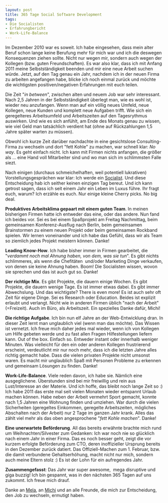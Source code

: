```yaml
---
layout: post
title: 365 Tage Social Software Development
tags:
- Die Socialisten
- Erfahrungbericht
- Work-Life-Balance
---
```

Im Dezember 2010 war es soweit. Ich habe eingesehen, dass mein alter Beruf schon lange keine Berufung mehr für mich war und ich die deswegen Konsequenzen ziehen sollte. Nicht nur wegen mir, sondern auch wegen der Kollegen (bzw. guten Freundschaften). Es war also klar, dass ich mit Anfang 2011 meine Selbstständigkeit beenden und mir eine neue Arbeit suchen würde. Jetzt, auf den Tag genau ein Jahr, nachdem ich in der neuen Firma zu arbeiten angefangen habe, blicke ich noch einmal zurück und möchte die wichtigsten positiven/negativen Erfahrungen mit euch teilen. 

Die Zeit "<em>in between</em>", zwischen alten und neuem Job war sehr interessant. Nach 2,5 Jahren in der Selbstständigkeit überlegt man, wie es wohl ist, wieder neu anzufangen. Wenn man auf ein völlig neues Umfeld, neue Kollegen, neue Kunden und komplett neue Aufgaben trifft. Wie sich ein geregelteres Arbeitsumfeld und Arbeitszeiten auf den Tagesrythmus auswirken. Und wie es sich anfühlt, am Ende des Monats genau zu wissen, wie viel Geld man tatsächlich verdient hat (ohne auf Rückzahlungen 1,5 Jahre später warten zu müssen).

Obwohl ich kurze Zeit darüber nachdachte in eine gesichtslose Consulting-Firma zu wechseln und dort "fett Kohle" zu machen, war schnell klar: <em>No way</em>. Es geht einfach nicht. Ich kann mit Firmen nichts anfangen, die größer als ... eine Hand voll Mitarbeiter sind und wo man sich im schlimmsten Falle siezt.

Nach einigen (durchaus schmeichelhaften, weil potentiell lukrativen) Vorstellungsgesprächen war klar: Ich werde ein <a href="http://die.socialisten.at/">Socialist</a>. Und diese Entscheidung hab ich seither keinen einzigen Tag bereut. Und ich kann getrost sagen, dass ich seit einem Jahr ein Leben im Luxus führe. Ihr fragt euch, warum? Ich erzähle es euch. Nur einige kleine Cherry picks. No big deal.

<strong>Produktives Arbeitsklima gepaart mit einem guten Team</strong>. In meinen bisherigen Firmen hatte ich entweder das eine, oder das andere. Nun fand ich beides vor. Sei es bei einem Spaßprojekt am Freitag Nachmittag, beim gemeinsamen Konferenz-Ausflug nach Berlin, beim gemeinsamen Brainstormen zu einem neuen Projekt oder beim gemeinsamen Rockband spielen. Wir lernen voneinander und ich habe das Gefühl, dass wir als Team so ziemlich jedes Projekt meistern können. Danke!

<strong>Leading Know-How</strong>. Ich habe bisher immer in Firmen gearbeitet, die "<em>verdammt noch mal Ahnung haben, von dem, was sie tun</em>". Es gibt nichts schlimmeres, als wenn die Chefitäten  und/oder Marketing Dinge verkaufen, von denen sie keine Ahnung haben. Boom! Die Socialisten wissen, wovon sie sprechen und das ist auch gut so. Danke!

<strong>Der richtige Mix</strong>. Es gibt Projekte, die dauern einige Wochen. Es gibt Projekte, die dauern wenige Tage. Es ist immer etwas dabei. Es gibt immer Abwechslung. Und das wichtigste? There is even more! Es ist auch sehr oft Zeit für eigene Dinge. Sei es Research oder Education. Beides ist explizit erlaubt und verlangt. Nicht wie in anderen Firmen üblich "nach der Arbeit" (=Freizeit). Auch im Büro, als Arbeitszeit. Ein spezielles Danke dafür, Michi!

<strong>Die richtige Aufgabe</strong>. Ich bin nun elf Jahre an der Web-Entwicklung dran. In dieser Zeit lernt man unglaublich viel (wenn man das möchte). Das Wissen ist vernetzt. Ich freue mich daher jedes mal wieder, wenn ich von Kollegen um Hilfe gebeten werde und zu fast allen Fragen Hilfestellungen liefern kann. Out of the box. Einfach so. Entweder instant oder innerhalb weniger Minuten. Was vielleicht für den ein oder anderen Kollegen frustrierend erscheint, verdeutlicht mir nur noch mehr, dass ich die letzten Jahre alles richtig gemacht habe. Dass die vielen privaten Projekte nicht umsonst waren. Es macht mir unglaublich Spaß mit Personen Probleme zu erkennen und gemeinsam Lösungen zu finden. Danke!

<strong>Work-Life-Balance</strong>. Viele reden davon, ich habe sie. Nämlich eine ausgeglichene. Überstunden sind bei mir freiwillig und rein aus Lust/Interesse an der Materie. Und ich hoffe, das bleibt noch lange Zeit so :) Ich habe 2011 das erste mal seit vielen Monaten wieder entspannt Urlaub machen können. Habe neben der Arbeit vermehrt Sport gemacht, konnte nach 1,5 Jahren eine Wohnung finden und umziehen. War durch die vielen Sicherheiten (geregeltes Einkommen, geregelte Arbeitszeiten, mögliches Abschalten nach der Arbeit) nur 2 Tage im ganzen Jahr krank. Alles das zählt viel mehr als das oben angesprochene "<em>fett Kohle machen</em>". Danke!

<strong>Eine unerwartete Beförderung</strong>. All das bereits erwähnte brachte mich rund um Weihnachten/Silvester zum Gedanken: Ich war noch nie so glücklich nach einem Jahr in einer Firma. Das es noch besser geht, zeigt die vor kurzem erfolgte Beförderung zum CTO, deren inoffizieller Ursprung bereits in den Dezember zurück datiert. Das Offiziell-Machen zum 1. Februar, bzw. die damit verbundene Gehaltserhöhung, macht nicht nur mich, sondern auch meine Eltern stolz :) Es ist der Lohn für ein aufregendes Jahr.

<strong>Zusammengefasst</strong>: Das Jahr war super awesome,  mega disruptive und giga buzzig! Ich bin gespannt, was in den nächsten 365 Tagen auf uns zukommt. Ich freue mich drauf.

Danke an <a href="http://twitter.com/morgenmuffelin">Mela</a>, an <a href="http://twitter.com/_subnet">Michi</a> und an alle Freunde, die mich zur Entscheidung, den Job zu wechseln, ermutigt haben.
